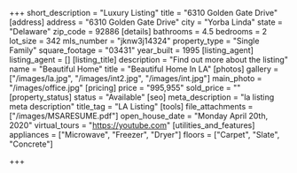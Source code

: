 +++
short_description = "Luxury Listing"
title = "6310 Golden Gate Drive"
[address]
address = "6310 Golden Gate Drive"
city = "Yorba Linda"
state = "Delaware"
zip_code = 92886
[details]
bathrooms = 4.5
bedrooms = 2
lot_size = 342
mls_number = "jknw3j14324"
property_type = "Single Family"
square_footage = "03431"
year_built = 1995
[listing_agent]
listing_agent = []
[listing_title]
description = "Find out more about the listing"
name = "Beautiful Home"
title = "Beautiful Home In LA"
[photos]
gallery = ["/images/la.jpg", "/images/int2.jpg", "/images/int.jpg"]
main_photo = "/images/office.jpg"
[pricing]
price = "995,955"
sold_price = ""
[property_status]
status = "Available"
[seo]
meta_description = "la listing meta description"
title_tag = "LA Listing"
[tools]
file_attachments = ["/images/MSARESUME.pdf"]
open_house_date = "Monday April 20th, 2020"
virtual_tours = "https://youtube.com"
[utilities_and_features]
appliances = ["Microwave", "Freezer", "Dryer"]
floors = ["Carpet", "Slate", "Concrete"]

+++
